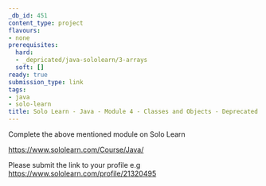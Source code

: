 ```yaml
---
_db_id: 451
content_type: project
flavours:
- none
prerequisites:
  hard:
  - _depricated/java-sololearn/3-arrays
  soft: []
ready: true
submission_type: link
tags:
- java
- solo-learn
title: Solo Learn - Java - Module 4 - Classes and Objects - Deprecated
---
```


Complete the above mentioned module on Solo Learn

https://www.sololearn.com/Course/Java/

Please submit the link to your profile e.g https://www.sololearn.com/profile/21320495